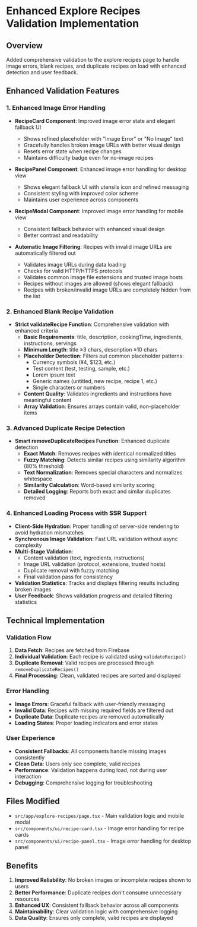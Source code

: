 # Enhanced Explore Recipes Validation Implementation

## Overview
Added comprehensive validation to the explore recipes page to handle image errors, blank recipes, and duplicate recipes on load with enhanced detection and user feedback.

## Enhanced Validation Features

### 1. Enhanced Image Error Handling
- **RecipeCard Component**: Improved image error state and elegant fallback UI
  - Shows refined placeholder with "Image Error" or "No Image" text
  - Gracefully handles broken image URLs with better visual design
  - Resets error state when recipe changes
  - Maintains difficulty badge even for no-image recipes

- **RecipePanel Component**: Enhanced image error handling for desktop view
  - Shows elegant fallback UI with utensils icon and refined messaging
  - Consistent styling with improved color scheme
  - Maintains user experience across components

- **RecipeModal Component**: Improved image error handling for mobile view
  - Consistent fallback behavior with enhanced visual design
  - Better contrast and readability

- **Automatic Image Filtering**: Recipes with invalid image URLs are automatically filtered out
  - Validates image URLs during data loading
  - Checks for valid HTTP/HTTPS protocols
  - Validates common image file extensions and trusted image hosts
  - Recipes without images are allowed (shows elegant fallback)
  - Recipes with broken/invalid image URLs are completely hidden from the list

### 2. Enhanced Blank Recipe Validation
- **Strict validateRecipe Function**: Comprehensive validation with enhanced criteria
  - **Basic Requirements**: title, description, cookingTime, ingredients, instructions, servings
  - **Minimum Length**: title ≥3 chars, description ≥10 chars
  - **Placeholder Detection**: Filters out common placeholder patterns:
    - Currency symbols (¥4, $123, etc.)
    - Test content (test, testing, sample, etc.)
    - Lorem ipsum text
    - Generic names (untitled, new recipe, recipe 1, etc.)
    - Single characters or numbers
  - **Content Quality**: Validates ingredients and instructions have meaningful content
  - **Array Validation**: Ensures arrays contain valid, non-placeholder items

### 3. Advanced Duplicate Recipe Detection
- **Smart removeDuplicateRecipes Function**: Enhanced duplicate detection
  - **Exact Match**: Removes recipes with identical normalized titles
  - **Fuzzy Matching**: Detects similar recipes using similarity algorithm (80% threshold)
  - **Text Normalization**: Removes special characters and normalizes whitespace
  - **Similarity Calculation**: Word-based similarity scoring
  - **Detailed Logging**: Reports both exact and similar duplicates removed

### 4. Enhanced Loading Process with SSR Support
- **Client-Side Hydration**: Proper handling of server-side rendering to avoid hydration mismatches
- **Synchronous Image Validation**: Fast URL validation without async complexity
- **Multi-Stage Validation**: 
  - Content validation (text, ingredients, instructions)
  - Image URL validation (protocol, extensions, trusted hosts)
  - Duplicate removal with fuzzy matching
  - Final validation pass for consistency
- **Validation Statistics**: Tracks and displays filtering results including broken images
- **User Feedback**: Shows validation progress and detailed filtering statistics

## Technical Implementation

### Validation Flow
1. **Data Fetch**: Recipes are fetched from Firebase
2. **Individual Validation**: Each recipe is validated using `validateRecipe()`
3. **Duplicate Removal**: Valid recipes are processed through `removeDuplicateRecipes()`
4. **Final Processing**: Clean, validated recipes are sorted and displayed

### Error Handling
- **Image Errors**: Graceful fallback with user-friendly messaging
- **Invalid Data**: Recipes with missing required fields are filtered out
- **Duplicate Data**: Duplicate recipes are removed automatically
- **Loading States**: Proper loading indicators and error states

### User Experience
- **Consistent Fallbacks**: All components handle missing images consistently
- **Clean Data**: Users only see complete, valid recipes
- **Performance**: Validation happens during load, not during user interaction
- **Debugging**: Comprehensive logging for troubleshooting

## Files Modified
- `src/app/explore-recipes/page.tsx` - Main validation logic and mobile modal
- `src/components/ui/recipe-card.tsx` - Image error handling for recipe cards
- `src/components/ui/recipe-panel.tsx` - Image error handling for desktop panel

## Benefits
1. **Improved Reliability**: No broken images or incomplete recipes shown to users
2. **Better Performance**: Duplicate recipes don't consume unnecessary resources
3. **Enhanced UX**: Consistent fallback behavior across all components
4. **Maintainability**: Clear validation logic with comprehensive logging
5. **Data Quality**: Ensures only complete, valid recipes are displayed